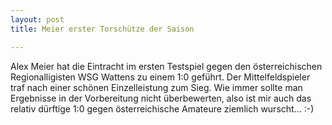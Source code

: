 ```yaml
---
layout: post
title: Meier erster Torschütze der Saison

---
```


Alex Meier hat die Eintracht im ersten Testspiel gegen den österreichischen Regionalligisten WSG Wattens zu einem 1:0 geführt. Der Mittelfeldspieler traf nach einer schönen Einzelleistung zum Sieg. Wie immer sollte man Ergebnisse in der Vorbereitung nicht überbewerten, also ist mir auch das relativ dürftige 1:0 gegen österreichische Amateure ziemlich wurscht... :-)


